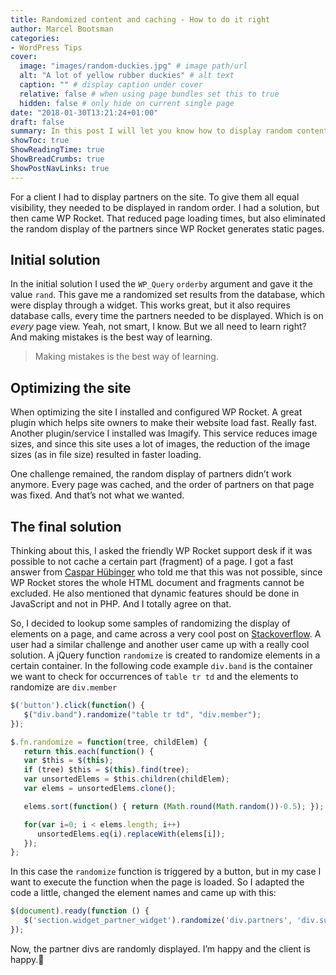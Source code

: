 ```yaml
---
title: Randomized content and caching - How to do it right
author: Marcel Bootsman
categories:
- WordPress Tips
cover: 
  image: "images/random-duckies.jpg" # image path/url
  alt: "A lot of yellow rubber duckies" # alt text
  caption: "" # display caption under cover
  relative: false # when using page bundles set this to true
  hidden: false # only hide on current single page
date: "2018-01-30T13:21:24+01:00"
draft: false
summary: In this post I will let you know how to display random content on cached (static) pages.
showToc: true
ShowReadingTime: true
ShowBreadCrumbs: true
ShowPostNavLinks: true
---
```

For a client I had to display partners on the site. To give them all equal visibility, they needed to be displayed in random order. I had a solution, but then came WP Rocket. That reduced page loading times, but also eliminated the random display of the partners since WP Rocket generates static pages.

Initial solution
----------------

In the initial solution I used the `WP_Query` `orderby` argument and gave it the value `rand`. This gave me a randomized set results from the database, which were display through a widget. This works great, but it also requires database calls, every time the partners needed to be displayed. Which is on *every* page view. Yeah, not smart, I know. But we all need to learn right? And making mistakes is the best way of learning.

> Making mistakes is the best way of learning.

Optimizing the site
-------------------

When optimizing the site I installed and configured WP Rocket. A great plugin which helps site owners to make their website load fast. Really fast. Another plugin/service I installed was Imagify. This service reduces image sizes, and since this site uses a lot of images, the reduction of the image sizes (as in file size) resulted in faster loading.

One challenge remained, the random display of partners didn’t work anymore. Every page was cached, and the order of partners on that page was fixed. And that’s not what we wanted.

The final solution
------------------

Thinking about this, I asked the friendly WP Rocket support desk if it was possible to not cache a certain part (fragment) of a page. I got a fast answer from [Caspar Hübinger](https://caspar.blog/) who told me that this was not possible, since WP Rocket stores the whole HTML document and fragments cannot be excluded. He also mentioned that dynamic features should be done in JavaScript and not in PHP. And I totally agree on that.

So, I decided to lookup some samples of randomizing the display of elements on a page, and came across a very cool post on [Stackoverflow](https://stackoverflow.com/questions/1533910/randomize-a-sequence-of-div-elements-with-jquery). A user had a similar challenge and another user came up with a really cool solution. A jQuery function `randomize` is created to randomize elements in a certain container. In the following code example `div.band` is the container we want to check for occurrences of `table tr td` and the elements to randomize are `div.member`

```javascript
$('button').click(function() {
   $("div.band").randomize("table tr td", "div.member");
});

$.fn.randomize = function(tree, childElem) {
   return this.each(function() {
   var $this = $(this);
   if (tree) $this = $(this).find(tree);
   var unsortedElems = $this.children(childElem);
   var elems = unsortedElems.clone();

   elems.sort(function() { return (Math.round(Math.random())-0.5); });

   for(var i=0; i < elems.length; i++)
      unsortedElems.eq(i).replaceWith(elems[i]);
   });
};
```

In this case the `randomize` function is triggered by a button, but in my case I want to execute the function when the page is loaded. So I adapted the code a little, changed the element names and came up with this:

```javascript
$(document).ready(function () {
   $('section.widget_partner_widget').randomize('div.partners', 'div.supplier');
});
```

Now, the partner divs are randomly displayed. I’m happy and the client is happy.🕺